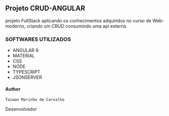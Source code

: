## Projeto CRUD-ANGULAR

projeto FullStack aplicando os conhecimentos adquiridos no curso de Web-moderno, criando um CRUD
consumindo uma api externa

### SOFTWARES UTILIZADOS

* ANGULAR 9
* MATERIAL
* CSS
* NODE
* TYPESCRIPT
* JSONSERVER


#### Author

`Taiwan Marinho de Carvalho`

Desenvolvedor